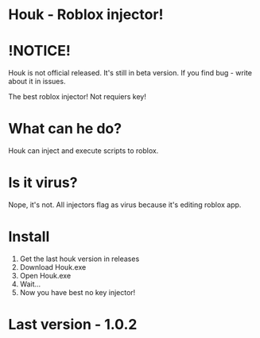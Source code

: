 # Houk - Roblox injector!

# !NOTICE!
Houk is not official released. It's still in beta version. If you find bug - write about it in issues.

The best roblox injector! Not requiers key!
# What can he do?
Houk can inject and execute scripts to roblox.
# Is it virus?
Nope, it's not. All injectors flag as virus because it's editing roblox app.
# Install
1. Get the last houk version in releases
2. Download Houk.exe
3. Open Houk.exe
4. Wait...
5. Now you have best no key injector!
# Last version - 1.0.2
